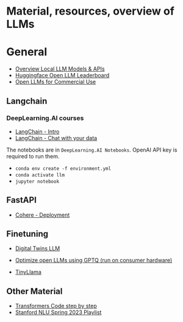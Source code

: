 # Material, resources, overview of LLMs

# General

- [Overview Local LLM Models & APIs](https://llm.datasette.io/en/stable/plugins/directory.html)
- [Huggingface Open LLM Leaderboard](https://huggingface.co/spaces/HuggingFaceH4/open_llm_leaderboard)
- [Open LLMs for Commercial Use](https://github.com/eugeneyan/open-llms)
## Langchain

### DeepLearning.AI courses
- [LangChain - Intro](https://learn.deeplearning.ai/langchain/lesson/1/introduction)
- [LangChain - Chat with your data](https://learn.deeplearning.ai/langchain-chat-with-your-data/lesson/1/introduction)

The notebooks are in `DeepLearning.AI Notebooks`. OpenAI API key is 
required to run them.<br/>
- `conda env create -f environment.yml`<br/>
- `conda activate llm`<br/>
- `jupyter notebook`

## FastAPI
- [Cohere - Deployment](https://docs.cohere.com/docs/deploying-with-fastapi)

## Finetuning
- [Digital Twins LLM](https://betterprogramming.pub/unleash-your-digital-twin-how-fine-tuning-llm-can-create-your-perfect-doppelganger-b5913e7dda2e?gi=2e25e4e85b76)

- [Optimize open LLMs using GPTQ (run on consumer hardware)](https://www.philschmid.de/gptq-llama)
- [TinyLlama](https://github.com/jzhang38/TinyLlama)

## Other Material

- [Transformers Code step by step](https://towardsdatascience.com/nanogpt-learning-transformers-code-first-part-1-f2044cf5bca0)
- [Stanford NLU Spring 2023 Playlist](https://www.youtube.com/playlist?list=PLoROMvodv4rOwvldxftJTmoR3kRcWkJBp)
